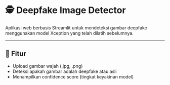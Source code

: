 # 🕵️ Deepfake Image Detector

Aplikasi web berbasis Streamlit untuk mendeteksi gambar deepfake menggunakan model Xception yang telah dilatih sebelumnya.

---

## 🚀 Fitur

- Upload gambar wajah (.jpg, .png)
- Deteksi apakah gambar adalah deepfake atau asli
- Menampilkan confidence score (tingkat keyakinan model)
